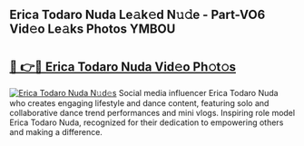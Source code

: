 ## Erica Todaro Nuda Le𝚊k𝚎d N𝚞𝚍e - Part-VO6 Vid𝚎o Le𝚊ks Photos YMBOU

# <h2><a href="http://fbclgv.evod.top/?m=Erica+Todaro+Nuda">🔗 👉🔴 Erica Todaro Nuda Vid𝚎o Ph𝚘t𝚘s</a></h2>

[![Erica Todaro Nuda N𝚞d𝚎s](https://i.imgur.com/8V9OHl7.gif)](http://fbclgv.evod.top/?m=Erica+Todaro+Nuda)
Social media influencer Erica Todaro Nuda who creates engaging lifestyle and dance content, featuring solo and collaborative dance trend performances and mini vlogs. Inspiring role model Erica Todaro Nuda, recognized for their dedication to empowering others and making a difference. 
